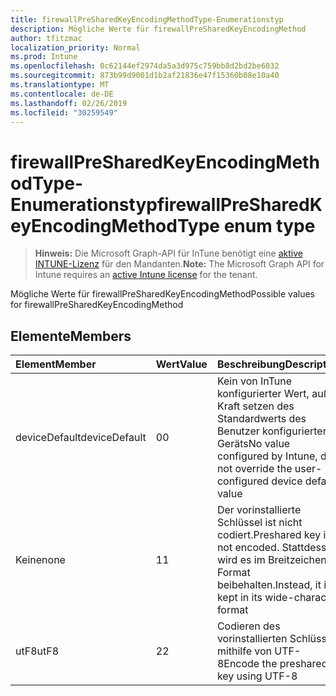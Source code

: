 ```yaml
---
title: firewallPreSharedKeyEncodingMethodType-Enumerationstyp
description: Mögliche Werte für firewallPreSharedKeyEncodingMethod
author: tfitzmac
localization_priority: Normal
ms.prod: Intune
ms.openlocfilehash: 0c62144ef2974da5a3d975c759bb8d2bd2be6032
ms.sourcegitcommit: 873b99d9001d1b2af21836e47f15360b08e10a40
ms.translationtype: MT
ms.contentlocale: de-DE
ms.lasthandoff: 02/26/2019
ms.locfileid: "30259549"
---
```

# <a name="firewallpresharedkeyencodingmethodtype-enum-type"></a><span data-ttu-id="fdc70-103">firewallPreSharedKeyEncodingMethodType-Enumerationstyp</span><span class="sxs-lookup"><span data-stu-id="fdc70-103">firewallPreSharedKeyEncodingMethodType enum type</span></span>

> <span data-ttu-id="fdc70-104">**Hinweis:** Die Microsoft Graph-API für InTune benötigt eine [aktive INTUNE-Lizenz](https://go.microsoft.com/fwlink/?linkid=839381) für den Mandanten.</span><span class="sxs-lookup"><span data-stu-id="fdc70-104">**Note:** The Microsoft Graph API for Intune requires an [active Intune license](https://go.microsoft.com/fwlink/?linkid=839381) for the tenant.</span></span>

<span data-ttu-id="fdc70-105">Mögliche Werte für firewallPreSharedKeyEncodingMethod</span><span class="sxs-lookup"><span data-stu-id="fdc70-105">Possible values for firewallPreSharedKeyEncodingMethod</span></span>

## <a name="members"></a><span data-ttu-id="fdc70-106">Elemente</span><span class="sxs-lookup"><span data-stu-id="fdc70-106">Members</span></span>
|<span data-ttu-id="fdc70-107">Element</span><span class="sxs-lookup"><span data-stu-id="fdc70-107">Member</span></span>|<span data-ttu-id="fdc70-108">Wert</span><span class="sxs-lookup"><span data-stu-id="fdc70-108">Value</span></span>|<span data-ttu-id="fdc70-109">Beschreibung</span><span class="sxs-lookup"><span data-stu-id="fdc70-109">Description</span></span>|
|:---|:---|:---|
|<span data-ttu-id="fdc70-110">deviceDefault</span><span class="sxs-lookup"><span data-stu-id="fdc70-110">deviceDefault</span></span>|<span data-ttu-id="fdc70-111">0</span><span class="sxs-lookup"><span data-stu-id="fdc70-111">0</span></span>|<span data-ttu-id="fdc70-112">Kein von InTune konfigurierter Wert, außer Kraft setzen des Standardwerts des Benutzer konfigurierten Geräts</span><span class="sxs-lookup"><span data-stu-id="fdc70-112">No value configured by Intune, do not override the user-configured device default value</span></span>|
|<span data-ttu-id="fdc70-113">Keine</span><span class="sxs-lookup"><span data-stu-id="fdc70-113">none</span></span>|<span data-ttu-id="fdc70-114">1</span><span class="sxs-lookup"><span data-stu-id="fdc70-114">1</span></span>|<span data-ttu-id="fdc70-115">Der vorinstallierte Schlüssel ist nicht codiert.</span><span class="sxs-lookup"><span data-stu-id="fdc70-115">Preshared key is not encoded.</span></span> <span data-ttu-id="fdc70-116">Stattdessen wird es im Breitzeichen Format beibehalten.</span><span class="sxs-lookup"><span data-stu-id="fdc70-116">Instead, it is kept in its wide-character format</span></span>|
|<span data-ttu-id="fdc70-117">utF8</span><span class="sxs-lookup"><span data-stu-id="fdc70-117">utF8</span></span>|<span data-ttu-id="fdc70-118">2</span><span class="sxs-lookup"><span data-stu-id="fdc70-118">2</span></span>|<span data-ttu-id="fdc70-119">Codieren des vorinstallierten Schlüssels mithilfe von UTF-8</span><span class="sxs-lookup"><span data-stu-id="fdc70-119">Encode the preshared key using UTF-8</span></span>|



